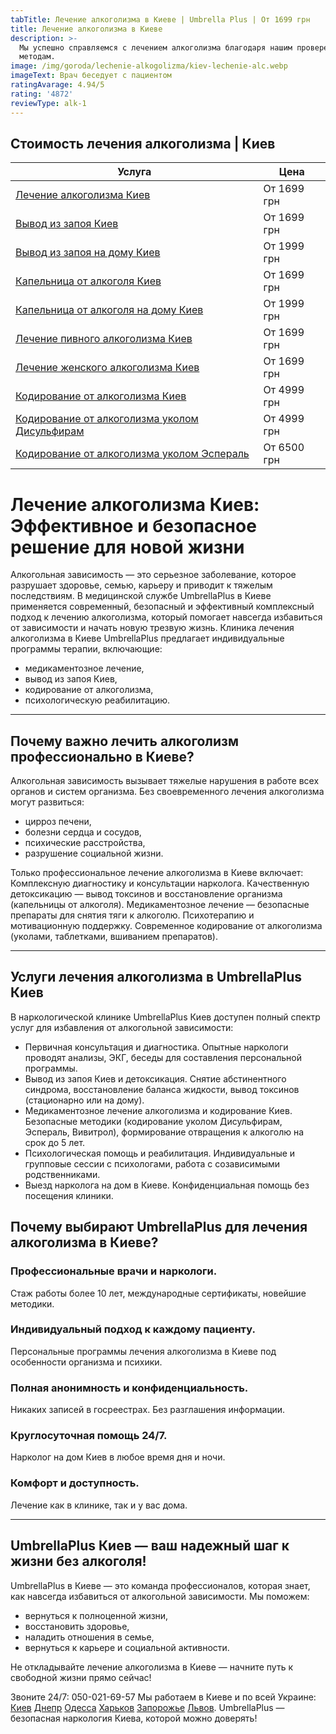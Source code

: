 ```yaml
---
tabTitle: Лечение алкоголизма в Киеве | Umbrella Plus | От 1699 грн
title: Лечение алкоголизма в Киеве
description: >-
  Мы успешно справляемся с лечением алкоголизма благодаря нашим проверенным
  методам.
image: /img/goroda/lechenie-alkogolizma/kiev-lechenie-alc.webp
imageText: Врач беседует с пациентом
ratingAvarage: 4.94/5
rating: '4872'
reviewType: alk-1
---
```


## Стоимость лечения алкоголизма | Киев

| Услуга                                                                                  | Цена        |
| --------------------------------------------------------------------------------------- | ----------- |
| [Лечение алкоголизма Киев](lechenie-alkogolizma-kiev)                                   | От 1699 грн |
| [Вывод из запоя Киев](Vivod-iz-zapoia-kiev)                                             | От 1699 грн |
| [Вывод из запоя на дому Киев](Vivod-iz-zapoia-na-domy-kiev)                             | От 1999 грн |
| [Капельница от алкоголя Киев](Kapelnica_ot_alkogola_kiev)                               | От 1699 грн |
| [Капельница от алкоголя на дому Киев](Kapelnica_ot_alkogola_na_domy_kiev)               | От 1999 грн |
| [Лечение пивного алкоголизма Киев](lechenie-pivnogi-alkogolizma-kiev)                   | От 1699 грн |
| [Лечение женского алкоголизма Киев](lechenie-jenskogo-alkogolizma-kiev)                 | От 1699 грн |
| [Кодирование от алкоголизма Киев](kodirovka-ot-alkogolia-kiev)                          | От 4999 грн |
| [Кодирование от алкоголизма уколом Дисульфирам](kodirovka-ot-alkogolia-disulfiram-kiev) | От 4999 грн |
| [Кодирование от алкоголизма уколом Эспераль](kodirovka-ot-alkogolizma-espiarl-kiev)     | От 6500 грн |

# Лечение алкоголизма Киев: Эффективное и безопасное решение для новой жизни

Алкогольная зависимость — это серьезное заболевание, которое разрушает здоровье, семью, карьеру и приводит к тяжелым последствиям. В медицинской службе UmbrellaPlus в Киеве применяется современный, безопасный и эффективный комплексный подход к лечению алкоголизма, который помогает навсегда избавиться от зависимости и начать новую трезвую жизнь.
 Клиника лечения алкоголизма в Киеве UmbrellaPlus предлагает индивидуальные программы терапии, включающие:

* медикаментозное лечение,
* вывод из запоя Киев,
* кодирование от алкоголизма,
* психологическую реабилитацию.

***

## Почему важно лечить алкоголизм профессионально в Киеве?

Алкогольная зависимость вызывает тяжелые нарушения в работе всех органов и систем организма. Без своевременного лечения алкоголизма могут развиться:

* цирроз печени,
* болезни сердца и сосудов,
* психические расстройства,
* разрушение социальной жизни.

Только профессиональное лечение алкоголизма в Киеве включает:
 Комплексную диагностику и консультации нарколога.
 Качественную детоксикацию — вывод токсинов и восстановление организма (капельницы от алкоголя).
 Медикаментозное лечение — безопасные препараты для снятия тяги к алкоголю.
 Психотерапию и мотивационную поддержку.
 Современное кодирование от алкоголизма (уколами, таблетками, вшиванием препаратов).

***

## Услуги лечения алкоголизма в UmbrellaPlus Киев

В наркологической клинике UmbrellaPlus Киев доступен полный спектр услуг для избавления от алкогольной зависимости:

* Первичная консультация и диагностика.
   Опытные наркологи проводят анализы, ЭКГ, беседы для составления персональной программы. 
* Вывод из запоя Киев и детоксикация.
   Снятие абстинентного синдрома, восстановление баланса жидкости, вывод токсинов (стационарно или на дому). 
* Медикаментозное лечение алкоголизма и кодирование Киев.
   Безопасные методики (кодирование уколом Дисульфирам, Эспераль, Вивитрол), формирование отвращения к алкоголю на срок до 5 лет. 
* Психологическая помощь и реабилитация.
   Индивидуальные и групповые сессии с психологами, работа с созависимыми родственниками. 
* Выезд нарколога на дом в Киеве.
   Конфиденциальная помощь без посещения клиники. 

## Почему выбирают UmbrellaPlus для лечения алкоголизма в Киеве?

### Профессиональные врачи и наркологи.

Стаж работы более 10 лет, международные сертификаты, новейшие методики.

### Индивидуальный подход к каждому пациенту.

Персональные программы лечения алкоголизма в Киеве под особенности организма и психики.

### Полная анонимность и конфиденциальность.

Никаких записей в госреестрах. Без разглашения информации.

### Круглосуточная помощь 24/7.

Нарколог на дом Киев в любое время дня и ночи.

### Комфорт и доступность.

Лечение как в клинике, так и у вас дома.

***

## UmbrellaPlus Киев — ваш надежный шаг к жизни без алкоголя!

UmbrellaPlus в Киеве — это команда профессионалов, которая знает, как навсегда избавиться от алкогольной зависимости.
 Мы поможем:

* вернуться к полноценной жизни,
* восстановить здоровье,
* наладить отношения в семье,
* вернуться к карьере и социальной активности.

Не откладывайте лечение алкоголизма в Киеве — начните путь к свободной жизни прямо сейчас!

Звоните 24/7: 050-021-69-57
 Мы работаем в Киеве и по всей Украине: [Киев](https://umbrella-plus.com.ua/kiev/) [Днепр](https://umbrella-plus.com.ua/dnepr/) [Одесса](https://umbrella-plus.com.ua/lechenie-alc/) [Харьков](https://umbrella-plus.com.ua/kharkiv/) [Запорожье](https://umbrella-plus.com.ua/zaporozie/) [Львов](https://umbrella-plus.com.ua/lviv/).
 UmbrellaPlus — безопасная наркология Киева, которой можно доверять!
